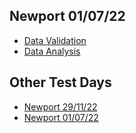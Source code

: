 ## Newport 01/07/22  
- [Data Validation](CleanedByBR/)
- [Data Analysis](Validated/)


## Other Test Days
- [Newport 29/11/22](/Newport_291122/) 
- [Newport 01/07/22](/Newport_010722/)
